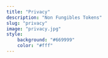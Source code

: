```yaml
---
title: "Privacy"
description: "Non Fungibles Tokens"
slug: "privacy"
image: "privacy.jpg"
style:
    background: "#669999"
    color: "#fff"
---
```

